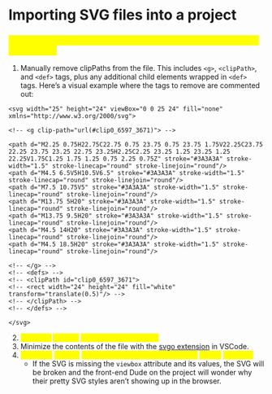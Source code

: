 # Importing SVG files into a project

### <mark style="color:yellow;">Important steps for all Dev Dudes to follow when adding SVGs to a project:</mark>

1. Manually remove clipPaths from the file. This includes `<g>`, `<clipPath>`, and `<def>` tags, plus any additional child elements wrapped in `<def>` tags. Here’s a visual example where the tags to remove are commented out:

```
<svg width="25" height="24" viewBox="0 0 25 24" fill="none" xmlns="http://www.w3.org/2000/svg">

<!-- <g clip-path="url(#clip0_6597_3671)"> -->

<path d="M2.25 0.75H22.75C22.75 0.75 23.75 0.75 23.75 1.75V22.25C23.75 22.25 23.75 23.25 22.75 23.25H2.25C2.25 23.25 1.25 23.25 1.25 22.25V1.75C1.25 1.75 1.25 0.75 2.25 0.75Z" stroke="#3A3A3A" stroke-width="1.5" stroke-linecap="round" stroke-linejoin="round"/>
<path d="M4.5 6.5V5H10.5V6.5" stroke="#3A3A3A" stroke-width="1.5" stroke-linecap="round" stroke-linejoin="round"/>
<path d="M7.5 10.75V5" stroke="#3A3A3A" stroke-width="1.5" stroke-linecap="round" stroke-linejoin="round"/>
<path d="M13.75 5H20" stroke="#3A3A3A" stroke-width="1.5" stroke-linecap="round" stroke-linejoin="round"/>
<path d="M13.75 9.5H20" stroke="#3A3A3A" stroke-width="1.5" stroke-linecap="round" stroke-linejoin="round"/>
<path d="M4.5 14H20" stroke="#3A3A3A" stroke-width="1.5" stroke-linecap="round" stroke-linejoin="round"/>
<path d="M4.5 18.5H20" stroke="#3A3A3A" stroke-width="1.5" stroke-linecap="round" stroke-linejoin="round"/>

<!-- </g> -->
<!-- <defs> -->
<!-- <clipPath id="clip0_6597_3671">
<!-- <rect width="24" height="24" fill="white" transform="translate(0.5)"/> -->
<!-- </clipPath> -->
<!-- </defs> -->

</svg>
```

2. <mark style="color:yellow;">Copy the</mark> <mark style="color:yellow;"></mark><mark style="color:yellow;">`viewBox`</mark> <mark style="color:yellow;"></mark><mark style="color:yellow;">attribute and its values.</mark>
3. Minimize the contents of the file with the [svgo extension](https://marketplace.visualstudio.com/items?itemName=1000ch.svgo) in VSCode.
4. <mark style="color:yellow;">Paste the</mark> <mark style="color:yellow;"></mark><mark style="color:yellow;">`viewBox`</mark> <mark style="color:yellow;"></mark><mark style="color:yellow;">attribute back into the file after the</mark> <mark style="color:yellow;"></mark><mark style="color:yellow;">`height`</mark> <mark style="color:yellow;"></mark><mark style="color:yellow;">attribute.</mark>
   * If the SVG is missing the `viewbox` attribute and its values, the SVG will be broken and the front-end Dude on the project will wonder why their pretty SVG styles aren’t showing up in the browser.
